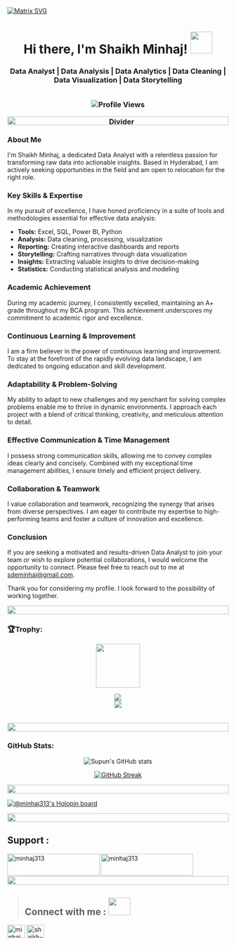 [![Matrix SVG](https://imarticus.org/blog/wp-content/uploads/2019/05/daonline.gif)](https://minhaj-313.io)

<h1 align="center">Hi there, I'm Shaikh Minhaj! <img src="https://raw.githubusercontent.com/rahulbanerjee26/githubProfileReadmeGenerator/main/gifs/wave.gif" width="50" height="50"></h1>

<h3 align="center">Data Analyst | Data Analysis | Data Analytics | Data Cleaning | Data Visualization | Data Storytelling 
<p align="center">
 <br>
  <img src="https://komarev.com/ghpvc/?username=minhaj-313&label=Profile%20views&color=blueviolet" alt="Profile Views">
</p>

<p align="center">
  <img src="https://i.imgur.com/dBaSKWF.gif" alt="Divider" height="20" width="100%">
</p>

### About Me
I'm Shaikh Minhaj, a dedicated Data Analyst with a relentless passion for transforming raw data into actionable insights. Based in Hyderabad, I am actively seeking opportunities in the field and am open to relocation for the right role.

### Key Skills & Expertise
In my pursuit of excellence, I have honed proficiency in a suite of tools and methodologies essential for effective data analysis:
- **Tools:** Excel, SQL, Power BI, Python
- **Analysis:** Data cleaning, processing, visualization
- **Reporting:** Creating interactive dashboards and reports
- **Storytelling:** Crafting narratives through data visualization
- **Insights:** Extracting valuable insights to drive decision-making
- **Statistics:** Conducting statistical analysis and modeling

### Academic Achievement
During my academic journey, I consistently excelled, maintaining an A+ grade throughout my BCA program. This achievement underscores my commitment to academic rigor and excellence.

### Continuous Learning & Improvement
I am a firm believer in the power of continuous learning and improvement. To stay at the forefront of the rapidly evolving data landscape, I am dedicated to ongoing education and skill development.

### Adaptability & Problem-Solving
My ability to adapt to new challenges and my penchant for solving complex problems enable me to thrive in dynamic environments. I approach each project with a blend of critical thinking, creativity, and meticulous attention to detail.

### Effective Communication & Time Management
I possess strong communication skills, allowing me to convey complex ideas clearly and concisely. Combined with my exceptional time management abilities, I ensure timely and efficient project delivery.

### Collaboration & Teamwork
I value collaboration and teamwork, recognizing the synergy that arises from diverse perspectives. I am eager to contribute my expertise to high-performing teams and foster a culture of innovation and excellence.

### Conclusion
If you are seeking a motivated and results-driven Data Analyst to join your team or wish to explore potential collaborations, I would welcome the opportunity to connect. Please feel free to reach out to me at sdeminhaj@gmail.com.

Thank you for considering my profile. I look forward to the possibility of working together.


<img src="https://i.imgur.com/dBaSKWF.gif" height="20" width="100%">

<h3 align="left">🏆Trophy:</h3>

<p align="center">
<img src="https://media.tenor.com/0ENB5HuTH0gAAAAi/trophy-beker.gif"  width="100px" height="100px"></p>
  
<div align="center">
<img src="https://github-profile-trophy.vercel.app/?username=minhaj-313&theme=matrix&no-bg=true&no-frame=true&row=1&column=4&title=MultiLanguage,Commits,PullRequest,Reviews">
 </div>

<div align="center">
<img src="https://github-profile-trophy.vercel.app/?username=minhaj-313&theme=matrix&no-bg=true&no-frame=true&row=1&column=4&title=Repositories,Organizations,Stars,Followers">
 </div>
 <br><br>

<img src="https://i.imgur.com/dBaSKWF.gif" height="20" width="100%">

<h3 align="left">GitHub Stats:</h3>
<div align="center">
 
![Supun's GitHub stats](https://github-readme-stats.vercel.app/api?username=minhaj-313\&theme=midnight-purple\&show_icons=true\&show=reviews,prs_merged,prs_merged_percentage\&hide=contribs,issues)

[![GitHub Streak](https://streak-stats.demolab.com/?user=minhaj-313&theme=midnight-purple)](https://git.io/streak-stats)

</div>
<img src="https://i.imgur.com/dBaSKWF.gif" height="20" width="100%">

[![@minhaj313's Holopin board](https://holopin.me/minhaj313)](https://holopin.io/@minhaj313)

<img src="https://i.imgur.com/dBaSKWF.gif" height="20" width="100%">

## **Support** :
<p><a href="https://www.buymeacoffee.com/minhaj313"> <img align="left" src="https://cdn.buymeacoffee.com/buttons/v2/default-yellow.png" height="50" width="210" alt="minhaj313" /></a></p>
<p><a href="https://paypal.me/minhaj313?country.x=IN&locale.x=en_GB"> <img align="left" src="https://assets.stickpng.com/images/580b57fcd9996e24bc43c530.png" height="50" width="210" alt="minhaj313" /></a></p>
    <br>
    <br> 
    <br>
<img src="https://i.imgur.com/dBaSKWF.gif" height="20" width="100%">

> ## **Connect with me** :  <img src='https://raw.githubusercontent.com/rahulbanerjee26/githubProfileReadmeGenerator/main/gifs/handShake.gif' width="50px" height=40px>

<p align="left">
<a href="https://twitter.com/minhaj_313" target="blank"><img align="center" src="https://raw.githubusercontent.com/rahuldkjain/github-profile-readme-generator/master/src/images/icons/Social/twitter.svg" alt="minhaj_313" height="30" width="40" /></a>
<a href="https://linkedin.com/in/shaikh-minhaj-softwareengineer" target="blank"><img align="center" src="https://raw.githubusercontent.com/rahuldkjain/github-profile-readme-generator/master/src/images/icons/Social/linked-in-alt.svg" alt="shaikh-minhaj-softwareengineer" height="30" width="40" /></a>
</p>
